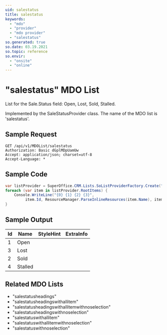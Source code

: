 ```yaml
---
uid: salestatus
title: salestatus
keywords:
  - "mdo"
  - "provider"
  - "mdo provider"
  - "salestatus"
so.generated: true
so.date: 03.19.2021
so.topic: reference
so.envir:
  - "onsite"
  - "online"
---
```


# "salestatus" MDO List
List for the Sale.Status field: Open, Lost, Sold, Stalled.



Implemented by the <see cref="T:SuperOffice.CRM.Lists.SaleStatusProvider">SaleStatusProvider</see> class.
The name of the MDO list is 'salestatus'.




## Sample Request

```http!
GET /api/v1/MDOList/salestatus
Authorization: Basic dGplMDpUamUw
Accept: application/json; charset=utf-8
Accept-Language: *

```

## Sample Code
```cs
var listProvider = SuperOffice.CRM.Lists.SoListProviderFactory.Create("salestatus", forceFlatList: true);
foreach (var item in listProvider.RootItems) {
    Console.WriteLine("{0} {1} {2} {3}", 
         item.Id, ResourceManager.ParseInlineResources(item.Name), item.StyleHint, item.ExtraInfo);
}
```

## Sample Output

|Id   | Name  |StyleHint|ExtraInfo |
| --- | ----- | ------- | -------- |
|1|Open|||
|3|Lost|||
|2|Sold|||
|4|Stalled|||


## Related MDO Lists

* "salestatusheadings"
* "salestatusheadingswithallitem"
* "salestatusheadingswithallitemwithnoselection"
* "salestatusheadingswithnoselection"
* "salestatuswithallitem"
* "salestatuswithallitemwithnoselection"
* "salestatuswithnoselection"
